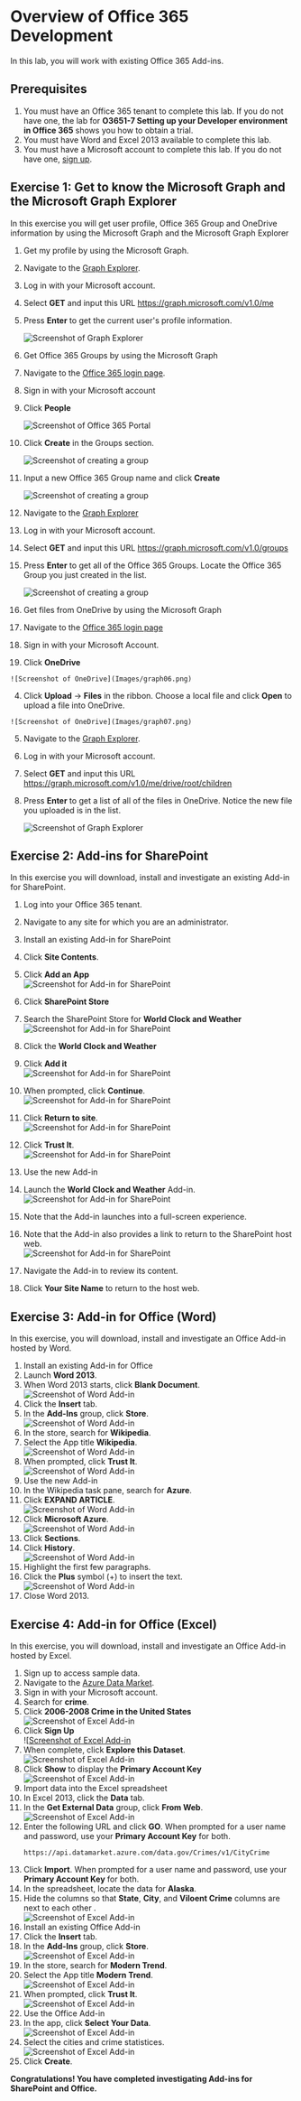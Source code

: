 # Overview of Office 365 Development
In this lab, you will work with existing Office 365 Add-ins.

## Prerequisites
1. You must have an Office 365 tenant to complete this lab. If you do not have one, the lab for **O3651-7 Setting up your Developer environment in Office 365** shows you how to obtain a trial.
2. You must have Word and Excel 2013 available to complete this lab.
3. You must have a Microsoft account to complete this lab. If you do not have one, [sign up](https://signup.live.com/signup.aspx?lic=1).

## Exercise 1: Get to know the Microsoft Graph and the Microsoft Graph Explorer
In this exercise you will get user profile, Office 365 Group and OneDrive information by using the Microsoft Graph and the Microsoft Graph Explorer

1. Get my profile by using the Microsoft Graph.
  1. Navigate to the [Graph Explorer](http://graphexplorer2.azurewebsites.net/).
  2. Log in with your Microsoft account.
  3. Select **GET** and input this URL https://graph.microsoft.com/v1.0/me
  4. Press **Enter** to get the current user's profile information.

     ![Screenshot of Graph Explorer](Images/graph01.png)

2. Get Office 365 Groups by using the Microsoft Graph
  1. Navigate to the [Office 365 login page](https://login.microsoftonline.com).
  2. Sign in with your Microsoft account     
  3. Click **People**

     ![Screenshot of Office 365 Portal](Images/graph02.png)

  4. Click **Create** in the Groups section.   
  
     ![Screenshot of creating a group](Images/graph03.png)

  5. Input a new Office 365 Group name and click **Create**
  
     ![Screenshot of creating a group](Images/graph04.png)

  6. Navigate to the [Graph Explorer](http://graphexplorer2.azurewebsites.net/)
  7. Log in with your Microsoft account.   
  8. Select **GET** and input this URL https://graph.microsoft.com/v1.0/groups
  9. Press **Enter** to get all of the Office 365 Groups.  Locate the Office 365 Group you just created in the list.

     ![Screenshot of creating a group](Images/graph05.png)

3. Get files from OneDrive by using the Microsoft Graph
  1. Navigate to the [Office 365 login page](https://login.microsoftonline.com)    
  2. Sign in with your Microsoft Account.
  3. Click **OneDrive**
     
	![Screenshot of OneDrive](Images/graph06.png)

  4. Click **Upload** -> **Files** in the ribbon. Choose a local file and click **Open** to upload a file into OneDrive.
     
	![Screenshot of OneDrive](Images/graph07.png)

  5. Navigate to the [Graph Explorer](http://graphexplorer2.azurewebsites.net/).
  6. Log in with your Microsoft account.
  7. Select **GET** and input this URL https://graph.microsoft.com/v1.0/me/drive/root/children
  8. Press **Enter** to get a list of all of the files in OneDrive.  Notice the new file you uploaded is in the list.

     ![Screenshot of Graph Explorer](Images/graph08.png)

## Exercise 2: Add-ins for SharePoint 
In this exercise you will download, install and investigate an existing Add-in for SharePoint.

1. Log into your Office 365 tenant.
  1. Navigate to any site for which you are an administrator.
2. Install an existing Add-in for SharePoint
  1. Click **Site Contents**.
  2. Click **Add an App**<br/>
     ![Screenshot for Add-in for SharePoint](Images/01.png "Figure 1")
  3. Click **SharePoint Store**
  4. Search the SharePoint Store for **World Clock and Weather**<br/>
     ![Screenshot for Add-in for SharePoint](Images/02.png "Figure 2")
  5. Click the **World Clock and Weather**
  6. Click **Add it**<br/>
     ![Screenshot for Add-in for SharePoint](Images/03.png "Figure 3")
  7. When prompted, click **Continue**.<br/>
     ![Screenshot for Add-in for SharePoint](Images/04.png "Figure 4")
  8. Click **Return to site**.<br/>
     ![Screenshot for Add-in for SharePoint](Images/26.png "Figure 26")


  9. Click **Trust It**.<br/>
     ![Screenshot for Add-in for SharePoint](Images/27.png "Figure 27")

3. Use the new Add-in
  1. Launch the **World Clock and Weather** Add-in.<br/>
     ![Screenshot for Add-in for SharePoint](Images/05.png "Figure 5")
  2. Note that the Add-in launches into a full-screen experience.
  3. Note that the Add-in also provides a link to return to the SharePoint host web.<br/>
     ![Screenshot for Add-in for SharePoint](Images/06.png "Figure 6")
  4. Navigate the Add-in to review its content.
  5. Click **Your Site Name** to return to the host web.

## Exercise 3: Add-in for Office (Word)
In this exercise, you will download, install and investigate an Office Add-in  hosted by Word.

1. Install an existing Add-in for Office
  1. Launch **Word 2013**.
  2. When Word 2013 starts, click **Blank Document**.<br/>
     ![Screenshot of Word Add-in](Images/07.png "Figure 7")
  3. Click the **Insert** tab.
  4. In the **Add-Ins** group, click **Store**.<br/>
     ![Screenshot of Word Add-in](Images/08.png "Figure 8")
  5. In the store, search for **Wikipedia**.
  6. Select the App title **Wikipedia**.<br/>
     ![Screenshot of Word Add-in](Images/09.png "Figure 9")
  7. When prompted, click **Trust It**.<br/>
     ![Screenshot of Word Add-in](Images/10.png "Figure 10")
2. Use the new Add-in
  1. In the Wikipedia task pane, search for **Azure**.
  2. Click **EXPAND ARTICLE**.<br/>
     ![Screenshot of Word Add-in](Images/28.png "Figure 28")
  2. Click **Microsoft Azure**.<br/>
     ![Screenshot of Word Add-in](Images/11.png "Figure 11")
  3. Click **Sections**.
  5. Click **History**.<br/>
     ![Screenshot of Word Add-in](Images/12.png "Figure 12")
  5. Highlight the first few paragraphs.
  6. Click the **Plus** symbol (+) to insert the text.<br/>
     ![Screenshot of Word Add-in](Images/13.png "Figure 13")
3. Close Word 2013.

## Exercise 4: Add-in for Office (Excel)
In this exercise, you will download, install and investigate an Office Add-in hosted by Excel.

1. Sign up to access sample data.
  1. Navigate to the [Azure Data Market](https://datamarket.azure.com/home).
  2. Sign in with your Microsoft account.
  3. Search for **crime**.
  4. Click **2006-2008 Crime in the United States**<br/>
     ![Screenshot of Excel Add-in](Images/18.png "Figure 18")
  5. Click **Sign Up**<br/>
     ![[Screenshot of Excel Add-in](Images/19.png "Figure 19")
  6. When complete, click **Explore this Dataset**.<br/>
     ![Screenshot of Excel Add-in](Images/20.png "Figure 20")
  7. Click **Show** to display the **Primary Account Key**<br/>
     ![Screenshot of Excel Add-in](Images/21.png "Figure 21")
2. Import data into the Excel spreadsheet
  1. In Excel 2013, click the **Data** tab.
  2. In the **Get External Data** group, click **From Web**.<br/>
     ![Screenshot of Excel Add-in](Images/22.png "Figure 22")
  3. Enter the following URL  and click **GO**. When prompted for a user name and password, use your **Primary Account Key** for both.
     ```
     https://api.datamarket.azure.com/data.gov/Crimes/v1/CityCrime
     ```
  4. Click **Import**. When prompted for a user name and password, use your **Primary Account Key** for both.
  5. In the spreadsheet, locate the data for **Alaska**.
  6. Hide the columns so that **State**, **City**, and **Viloent Crime** columns are next to each other . <br/>
     ![Screenshot of Excel Add-in](Images/23.png "Figure 23")
3. Install an existing Office Add-in
  1. Click the **Insert** tab.
  2. In the **Add-Ins** group, click **Store**.<br/>
     ![Screenshot of Excel Add-in](Images/08.png "Figure 15")
  3. In the store, search for **Modern Trend**.
  4. Select the App title **Modern Trend**.<br/>
     ![Screenshot of Excel Add-in](Images/16.png "Figure 16")
  5. When prompted, click **Trust It**.<br/>
     ![Screenshot of Excel Add-in](Images/17.png "Figure 17")
4. Use the Office Add-in
  1. In the app, click **Select Your Data**. <br/>
     ![Screenshot of Excel Add-in](Images/24.png "Figure 24")
  2. Select the cities and crime statistices.<br/>
     ![Screenshot of Excel Add-in](Images/25.png "Figure 25")
  3. Click **Create**.

**Congratulations! You have completed investigating Add-ins for SharePoint and Office.**

